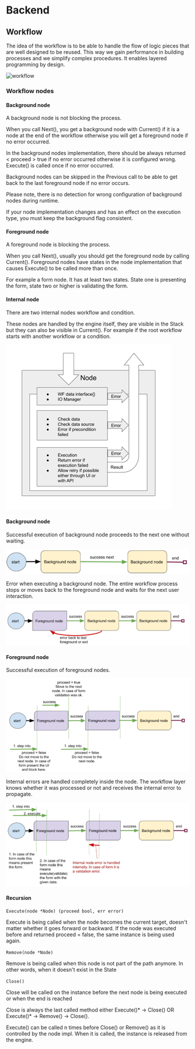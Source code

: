 # Backend

## Workflow

The idea of the workflow is to be able to handle the flow of logic pieces that are well designed to be reused. This way we gain performance in building processes and we simplify complex procedures. It enables layered programming by design.

![workflow](_media/workflow.png)

### Workflow nodes

#### Background node

A background node is not blocking the process.

When you call Next(), you get a background node with Current() if it is a node at the end of the workflow otherwise you will get a foreground node if no error occurred.

In the background nodes implementation, there should be always returned < proceed > true if no error occurred otherwise it is configured wrong.
Execute() is called once if no error occurred.

Background nodes can be skipped in the Previous call to be able to get back to the last foreground node if no error occurs.

Please note, there is no detection for wrong configuration of background nodes during runtime.

If your node implementation changes and has an effect on the execution type, you must keep the background flag consistent.

#### Foreground node

A foreground node is blocking the process.

When you call Next(), usually you should get the foreground node by calling Current(). 
Foreground nodes have states in the node implementation that causes Execute() to be called more than once.

For example a form node. It has at least two states. State one is presenting the form, state two or higher is validating the form.

#### Internal node

There are two internal nodes workflow and condition.

These nodes are handled by the engine itself, they are visible in the Stack but they can also be visible in Current().
For example if the root workflow starts with another workflow or a condition.

![node diagram](_media/nodes/node_workflow.png)

#### Background node

Successful execution of background node proceeds to the next one without waiting.

![node diagram](_media/nodes/background_node_workflow.png)

Error when executing a background node. The entire workflow process stops or moves back to the foreground node and waits for the next user interaction.

![node diagram](_media/foreground_node_workflow.png)

#### Foreground node

Successful execution of foreground nodes.

![node diagram](_media/foreground_1.png)

Internal errors are handled completely inside the node. The workflow layer knows whether it was processed or not and receives the internal error to propagate.

![node diagram](_media/foreground_2.png)

#### Recursion

`Execute(node *Node) (proceed bool, err error)`

Execute is being called when the node becomes the current target, doesn't matter whether it goes forward or backward.
If the node was executed before and returned proceed = false, the same instance is being used again.

`Remove(node *Node)`

Remove is being called when this node is not part of the path anymore. In other words, when it doesn't exist in the State

`Close()`

Close will be called on the instance before the next node is being executed or when the end is reached

Close is always the last called method either Execute()* -> Close() OR Execute()* -> Remove() -> Close().

Execute() can be called n times before Close() or Remove() as it is controlled by the node impl.
When it is called, the instance is released from the engine.

